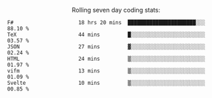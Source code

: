 <!--<p align="center">
  <img width="auto" src ="https://github-readme-stats.vercel.app/api/top-langs/?username=syrkis&layout=compact&hide_border=true&theme=darcula&bg_color=00000000&langs_count=6&hide=jupyter%20notebook,JavaScript,HTML" width = 400>
      <img src ="https://github-readme-streak-stats.herokuapp.com?user=syrkis&theme=darcula&hide_border=true&background=FFFFFF00" width = 400>

</p>-->
<p align="center">Rolling seven day coding stats:</p>
<!--START_SECTION:waka-->

```text
F#                     18 hrs 20 mins  ██████████████████████░░░   88.10 %
TeX                    44 mins         █░░░░░░░░░░░░░░░░░░░░░░░░   03.57 %
JSON                   27 mins         ▓░░░░░░░░░░░░░░░░░░░░░░░░   02.24 %
HTML                   24 mins         ▒░░░░░░░░░░░░░░░░░░░░░░░░   01.97 %
vifm                   13 mins         ▒░░░░░░░░░░░░░░░░░░░░░░░░   01.09 %
Svelte                 10 mins         ▒░░░░░░░░░░░░░░░░░░░░░░░░   00.85 %
```

<!--END_SECTION:waka-->
